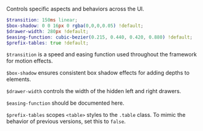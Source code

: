 Controls specific aspects and behaviors across the UI.

```scss
$transition: 150ms linear;
$box-shadow: 0 0 16px 0 rgba(0,0,0,0.05) !default;
$drawer-width: 280px !default;
$easing-function: cubic-bezier(0.215, 0.440, 0.420, 0.880) !default;
$prefix-tables: true !default;
```

`$transition` is a speed and easing function used throughout the framework for motion effects.

`$box-shadow` ensures consistent box shadow effects for adding depths to elements.

`$drawer-width` controls the width of the hidden left and right drawers.

`$easing-function` should be documented here.

`$prefix-tables` scopes `<table>` styles to the `.table` class. To mimic the behavior of previous versions, set this to `false`.
